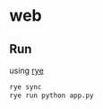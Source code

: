 # web

## Run

using [rye](https://github.com/mitsuhiko/rye)

```bash
rye sync
rye run python app.py
```
